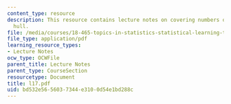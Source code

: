 ```yaml
---
content_type: resource
description: This resource contains lecture notes on covering numbers of the convex
  hull.
file: /media/courses/18-465-topics-in-statistics-statistical-learning-theory-spring-2007/bd532e5656037344e3100d54e1bd288c_l17.pdf
file_type: application/pdf
learning_resource_types:
- Lecture Notes
ocw_type: OCWFile
parent_title: Lecture Notes
parent_type: CourseSection
resourcetype: Document
title: l17.pdf
uid: bd532e56-5603-7344-e310-0d54e1bd288c
---
```

